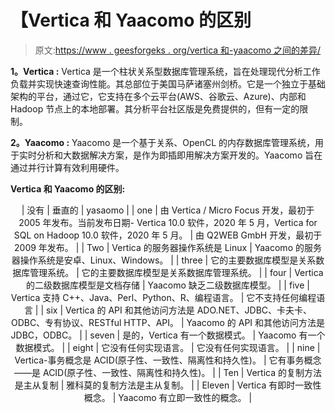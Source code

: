 # 【Vertica 和 Yaacomo 的区别

> 原文:[https://www . geesforgeks . org/vertica 和-yaacomo 之间的差异/](https://www.geeksforgeeks.org/difference-between-vertica-and-yaacomo/)

**1。Vertica :**
Vertica 是一个柱状关系型数据库管理系统，旨在处理现代分析工作负载并实现快速查询性能。其总部位于美国马萨诸塞州剑桥。它是一个独立于基础架构的平台，通过它，它支持在多个云平台(AWS、谷歌云、Azure)、内部和 Hadoop 节点上的本地部署。其分析平台社区版是免费提供的，但有一定的限制。

**2。Yaacomo :**
Yaacomo 是一个基于关系、OpenCL 的内存数据库管理系统，用于实时分析和大数据解决方案，是作为即插即用解决方案开发的。Yaacomo 旨在通过并行计算有效利用硬件。

**Vertica 和 Yaacomo 的区别:**

<center>

| 没有 | 垂直的 | yasaomo |
| one | 由 Vertica / Micro Focus 开发，最初于 2005 年发布。当前发布日期- Vertica 10.0 软件，2020 年 5 月，Vertica for SQL on Hadoop 10.0 软件，2020 年 5 月。 | 由 Q2WEB GmbH 开发，最初于 2009 年发布。 |
| Two | Vertica 的服务器操作系统是 Linux | Yaacomo 的服务器操作系统是安卓、Linux、Windows。 |
| three | 它的主要数据库模型是关系数据库管理系统。 | 它的主要数据库模型是关系数据库管理系统。 |
| four | Vertica 的二级数据库模型是文档存储 | Yaacomo 缺乏二级数据库模型。 |
| five | Vertica 支持 C++、Java、Perl、Python、R、编程语言。 | 它不支持任何编程语言 |
| six | Vertica 的 API 和其他访问方法是 ADO.NET、JDBC、卡夫卡、ODBC、专有协议、RESTful HTTP、API。 | Yaacomo 的 API 和其他访问方法是 JDBC，ODBC。 |
| seven | 是的，Vertica 有一个数据模式。 | Yaacomo 有一个数据模式。 |
| eight | 它没有任何实现语言。 | 它没有任何实现语言。 |
| nine | Vertica-事务概念是 ACID(原子性、一致性、隔离性和持久性)。 | 它有事务概念——是 ACID(原子性、一致性、隔离性和持久性)。 |
| Ten | Vertica 的复制方法是主从复制 | 雅科莫的复制方法是主从复制。 |
| Eleven | Vertica 有即时一致性概念。 | Yaacomo 有立即一致性的概念。 |

</center>